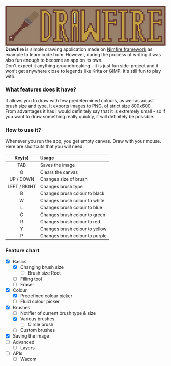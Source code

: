 ![](banner.png)
**Drawfire** is simple drawing application made on [Nimfire framework](https://github.com/Toma400/Nimfire)
as example to learn code from. However, during the process of writing it was also fun
enough to become an app on its own.  
Don't expect it anything groundbreaking - it is just fun side-project and it won't get
anywhere close to legends like Krita or GIMP. It's still fun to play with.

### What features does it have?
It allows you to draw with few predetermined colours, as well as adjust brush size
and type. It exports images to PNG, of strict size 800x600.  
From advantages it has I would definitely say that it is extremely small - so if you
want to draw something really quickly, it will definitely be possible.

### How to use it?
Whenever you run the app, you get empty canvas. Draw with your mouse.  
Here are shortcuts that you will need:

|    Key(s)    | Usage                          |
|:------------:|:-------------------------------|
|     TAB      | Saves the image                |
|      Q       | Clears the canvas              |
|  UP / DOWN   | Changes size of brush          |
| LEFT / RIGHT | Changes brush type             |
|      B       | Changes brush colour to black  |
|      W       | Changes brush colour to white  |
|      L       | Changes brush colour to blue   |
|      G       | Changes brush colour to green  |
|      R       | Changes brush colour to red    |
|      Y       | Changes brush colour to yellow |
|      P       | Changes brush colour to purple |

### Feature chart
- [x] Basics
  - [x] Changing brush size
    - [ ] Brush size Rect 
  - [ ] Filling tool
  - [ ] Eraser
- [x] Colour
  - [x] Predefined colour picker 
  - [ ] Fluid colour picker 
- [x] Brushes
  - [ ] Notifier of current brush type & size 
  - [x] Various brushes
    - [ ] Circle brush 
  - [ ] Custom brushes
- [X] Saving the image
- [ ] Advanced
  - [ ] Layers 
- [ ] APIs
  - [ ] Wacom 